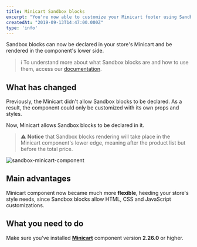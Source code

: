 ```yaml
---
title: Minicart Sandbox blocks
excerpt: "You're now able to customize your Minicart footer using Sandbox blocks."
createdAt: "2019-09-13T14:47:00.000Z"
type: 'info'
---
```

Sandbox blocks can now be declared in your store's Minicart and be rendered in the component's lower side.

> ℹ️ To understand more about what Sandbox blocks are and how to use them, access our [documentation](https://developers.vtex.com/docs/guides/vtex-io-documentation-using-sandbox-blocks).

## What has changed

Previously, the Minicart didn't allow Sandbox blocks to be declared. As a result, the component could only be customized with its own props and styles. 

Now, Minicart allows Sandbox blocks to be declared in it. 

> ⚠️ **Notice** that Sandbox blocks rendering will take place in the Minicart component's lower edge, meaning after the product list but before the total price. 

![sandbox-minicart-component](https://user-images.githubusercontent.com/52087100/64884333-d533d500-d637-11e9-8f29-c5c1f403d75a.png)

## Main advantages

Minicart component now became much more **flexible**, heeding your store's style needs, since Sandbox blocks allow HTML, CSS and JavaScript customizations.

## What you need to do

Make sure you've installed [**Minicart**](https://vtex.io/docs/components/product/vtex.minicart) component version **2.26.0** or higher.
